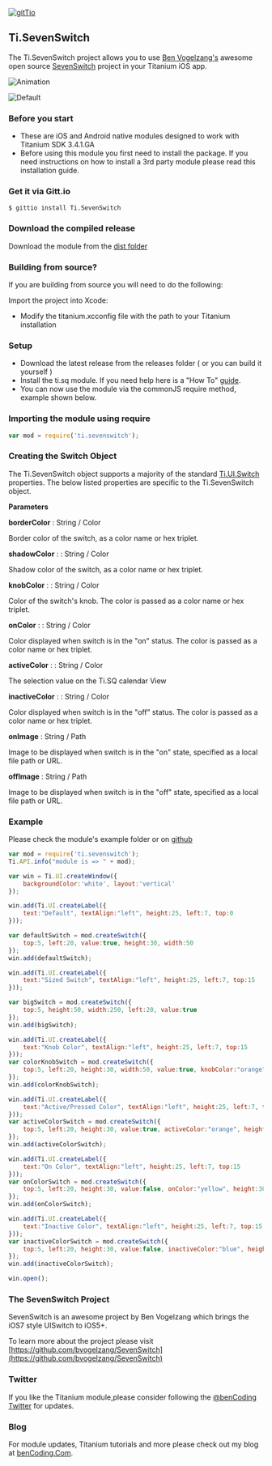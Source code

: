 [![gitTio](http://gitt.io/badge.svg)](http://gitt.io/component/ti.sevenswitch)

## Ti.SevenSwitch

The Ti.SevenSwitch project allows you to use [Ben Vogelzang's](https://github.com/bvogelzang) awesome open source [SevenSwitch](https://github.com/bvogelzang/SevenSwitch) project in your Titanium iOS app.


![Animation](https://raw.github.com/benbahrenburg/Ti.SevenSwitch/master/demo.gif)

![Default](https://raw.github.com/benbahrenburg/Ti.SevenSwitch/master/demo.png)


### Before you start
* These are iOS and Android native modules designed to work with Titanium SDK 3.4.1.GA
* Before using this module you first need to install the package. If you need instructions on how to install a 3rd party module please read this installation guide.


### Get it via Gitt.io

`$ gittio install Ti.SevenSwitch`

### Download the compiled release

Download the module from the [dist folder](https://github.com/benbahrenburg/Ti.SevenSwitch/tree/master/dist)


### Building from source?

If you are building from source you will need to do the following:

Import the project into Xcode:

* Modify the titanium.xcconfig file with the path to your Titanium installation

### Setup

* Download the latest release from the releases folder ( or you can build it yourself )
* Install the ti.sq module. If you need help here is a "How To" [guide](https://wiki.appcelerator.org/display/guides/Configuring+Apps+to+Use+Modules). 
* You can now use the module via the commonJS require method, example shown below.

### Importing the module using require

```js
var mod = require('ti.sevenswitch');
```

### Creating the Switch Object
The Ti.SevenSwitch object supports a majority of the standard [Ti.UI.Switch](http://docs.appcelerator.com/titanium/latest/#!/api/Titanium.UI.Switch) properties.  The below listed properties are specific to the Ti.SevenSwitch object.

<b>Parameters</b>

<b>borderColor</b> : String / Color

Border color of the switch, as a color name or hex triplet.

<b>shadowColor</b> : : String / Color

Shadow color of the switch, as a color name or hex triplet.

<b>knobColor</b> : : String / Color

Color of the switch's knob.  The color is passed as a color name or hex triplet.

<b>onColor</b> : : String / Color

Color displayed when switch is in the "on" status.  The color is passed as a color name or hex triplet.

<b>activeColor</b> : : String / Color

The selection value on the Ti.SQ calendar View

<b>inactiveColor</b> : : String / Color

Color displayed when switch is in the "off" status.  The color is passed as a color name or hex triplet.

<b>onImage</b> : String / Path

Image to be displayed when switch is in the "on" state, specified as a local file path or URL.

<b>offImage</b> : String / Path

Image to be displayed when switch is in the "off" state, specified as a local file path or URL.

### Example

Please check the module's example folder or on [github](https://github.com/benbahrenburg/Ti.SevenSwitch/tree/master/example)

```js
var mod = require('ti.sevenswitch');
Ti.API.info("module is => " + mod);

var win = Ti.UI.createWindow({
	backgroundColor:'white', layout:'vertical'
});

win.add(Ti.UI.createLabel({
	text:"Default", textAlign:"left", height:25, left:7, top:0
}));

var defaultSwitch = mod.createSwitch({
	top:5, left:20, value:true, height:30, width:50
});
win.add(defaultSwitch);

win.add(Ti.UI.createLabel({
	text:"Sized Switch", textAlign:"left", height:25, left:7, top:15
}));

var bigSwitch = mod.createSwitch({
	top:5, height:50, width:250, left:20, value:true
});
win.add(bigSwitch);

win.add(Ti.UI.createLabel({
	text:"Knob Color", textAlign:"left", height:25, left:7, top:15
}));
var colorKnobSwitch = mod.createSwitch({
	top:5, left:20, height:30, width:50, value:true, knobColor:"orange"
});
win.add(colorKnobSwitch);

win.add(Ti.UI.createLabel({
	text:"Active/Pressed Color", textAlign:"left", height:25, left:7, top:15
}));
var activeColorSwitch = mod.createSwitch({
	top:5, left:20, height:30, value:true, activeColor:"orange", height:30, width:50
});
win.add(activeColorSwitch);

win.add(Ti.UI.createLabel({
	text:"On Color", textAlign:"left", height:25, left:7, top:15
}));
var onColorSwitch = mod.createSwitch({
	top:5, left:20, height:30, value:false, onColor:"yellow", height:30, width:50
});
win.add(onColorSwitch);

win.add(Ti.UI.createLabel({
	text:"Inactive Color", textAlign:"left", height:25, left:7, top:15
}));
var inactiveColorSwitch = mod.createSwitch({
	top:5, left:20, height:30, value:false, inactiveColor:"blue", height:30, width:50
});
win.add(inactiveColorSwitch);

win.open();
```

### The SevenSwitch Project

SevenSwitch is an awesome project by Ben Vogelzang which brings the iOS7 style UISwitch to iOS5+.  

To learn more about the project please visit [https://github.com/bvogelzang/SevenSwitch](https://github.com/bvogelzang/SevenSwitch)

### Twitter

If you like the Titanium module,please consider following the [@benCoding Twitter](http://www.twitter.com/benCoding) for updates.

### Blog

For module updates, Titanium tutorials and more please check out my blog at [benCoding.Com](http://benCoding.com).
